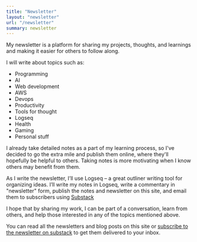 ```yaml
---
title: "Newsletter"
layout: "newsletter"
url: "/newsletter"
summary: newsletter
---
```

My newsletter is a platform for sharing my projects, thoughts, and learnings and making it easier for others to follow along.

I will write about topics such as:
- Programming 
- AI
- Web development
- AWS
- Devops
- Productivity
- Tools for thought
- Logseq
- Health
- Gaming
- Personal stuff

I already take detailed notes as a part of my learning process, so I've decided to go the extra mile and publish them online, where they'll hopefully be helpful to others. Taking notes is more motivating when I know others may benefit from them.  

As I write the newsletter, I’ll use Logseq – a great outliner writing tool for organizing ideas. I’ll write my notes in Logseq, write a commentary in "newsletter" form, publish the notes and newsletter on this site, and email them to subscribers using [Substack](https://newsletter.briansunter.com/)

I hope that by sharing my work, I can be part of a conversation, learn from others, and help those interested in any of the topics mentioned above.  

You can read all the newsletters and blog posts on this site or [subscribe to the newsletter on substack](https://newsletter.briansunter.com/) to get them delivered to your inbox.